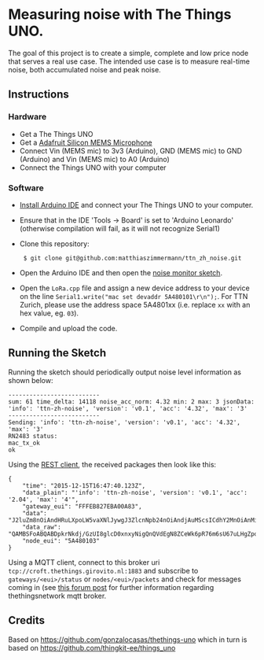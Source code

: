 # Measuring noise with The Things UNO.

The goal of this project is to create a simple, complete and low price node that serves a real use case. The intended use case is to measure real-time noise, both accumulated noise and peak noise. 

## Instructions

### Hardware
 * Get a The Things UNO
 * Get a [Adafruit Silicon MEMS Microphone](https://www.adafruit.com/products/2716)
 * Connect Vin (MEMS mic) to 3v3 (Arduino), GND (MEMS mic) to GND (Arduino) and Vin (MEMS mic) to A0 (Arduino)
 * Connect the Things UNO with your computer

### Software
 * [Install Arduino IDE](https://www.arduino.cc/en/Main/Software) and connect your The Things UNO to your computer.
 * Ensure that in the IDE 'Tools -> Board' is set to 'Arduino Leonardo' (otherwise compilation will fail, as it will not recognize Serial1)
 * Clone this repository:

        $ git clone git@github.com:matthiaszimmermann/ttn_zh_noise.git

 * Open the Arduino IDE and then open the [noise monitor sketch](noise_monitor/noise_monitor.ino).
 * Open the `LoRa.cpp` file and assign a new device address to your device on the line `Serial1.write("mac set devaddr 5A480101\r\n");`. For TTN Zurich, please use the address space 5A4801xx (i.e. replace `xx` with an hex value, eg. `03`).
 * Compile and upload the code.

## Running the Sketch

Running the sketch should periodically output noise level information as shown below:
```
--------------------------
sum: 61 time_delta: 14118 noise_acc_norm: 4.32 min: 2 max: 3 jsonData: 'info': 'ttn-zh-noise', 'version': 'v0.1', 'acc': '4.32', 'max': '3'
--------------------------
Sending: 'info': 'ttn-zh-noise', 'version': 'v0.1', 'acc': '4.32', 'max': '3'
RN2483 status:
mac_tx_ok
ok
```

Using the [REST client](http://thethingsnetwork.org/api/v0/nodes/5A480103/), the received packages then look like this:

```
{
    "time": "2015-12-15T16:47:40.123Z",
    "data_plain": "'info': 'ttn-zh-noise', 'version': 'v0.1', 'acc': '2.04', 'max': '4'",
    "gateway_eui": "FFFEB827EBA00A83",
    "data": "J2luZm8nOiAndHRuLXpoLW5vaXNlJywgJ3ZlcnNpb24nOiAndjAuMScsICdhY2MnOiAnMi4wNCcsICdtYXgnOiAnNCc=",
    "data_raw": "QAMBSFoABQABDpkrNkdj/GzUI8glcD0xnxyNigQnQVdEgN8ZCeWk6pR76m6sU67uLHgZpoUJbpU1O19KOCIFOAF3O2m+EynMab09mDcwZKAf",
    "node_eui": "5A480103"
}
```

Using a MQTT client, connect to this broker uri ```tcp://croft.thethings.girovito.nl:1883``` and subscribe to ```gateways/<eui>/status``` or ```nodes/<eui>/packets``` and check for messages coming in (see [this forum post](http://forum.thethingsnetwork.org/t/mqtt-and-node-red-now-available-in-demo-environment/604) for further information regarding thethingsnetwork mqtt broker.

## Credits
Based on https://github.com/gonzalocasas/thethings-uno which in turn is based on https://github.com/thingkit-ee/things_uno

